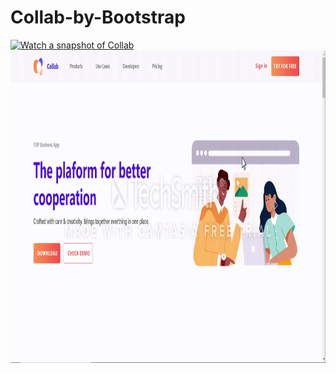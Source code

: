 # Collab-by-Bootstrap
[![Watch a snapshot of Collab](pic)](Collab.mp4)
<br>
<img src="Collabgif.gif" width=700px height=500px />
